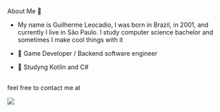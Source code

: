 ##
About Me 🤔

- My name is Guilherme Leocadio, I was born in Brazil, in 2001, and currently I live in São Paulo. I study computer science bachelor and sometimes I make cool things with it


- 🔭 Game Developer / Backend software engineer
- 🌱 Studyng Kotlin and C#



  
  ##
feel free to contact me at

  <a href = "mailto:guilhermeaika99@gmail.com"><img src="https://img.shields.io/badge/-Gmail-%23333?style=for-the-badge&logo=gmail&logoColor=white" target="_blank"></a>
